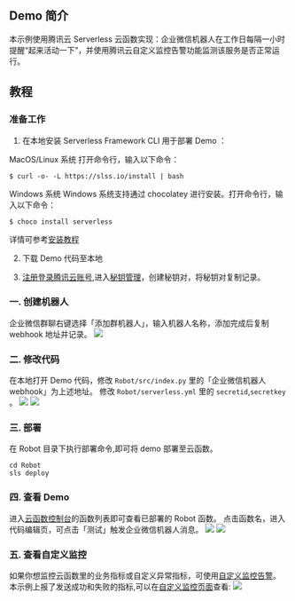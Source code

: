 ## Demo 简介
本示例使用腾讯云 Serverless 云函数实现：企业微信机器人在工作日每隔一小时提醒“起来活动一下”，并使用腾讯云自定义监控告警功能监测该服务是否正常运行。

## 教程
### 准备工作
1. 在本地安装 Serverless Framework CLI 用于部署 Demo ：

MacOS/Linux 系统
打开命令行，输入以下命令：
```
$ curl -o- -L https://slss.io/install | bash
```

Windows 系统
Windows 系统支持通过 chocolatey 进行安装。打开命令行，输入以下命令：
```
$ choco install serverless
```

详情可参考[安装教程](https://cloud.tencent.com/document/product/583/44753)

2. 下载 Demo 代码至本地

3. [注册登录腾讯云账号](https://cloud.tencent.com/login?s_url=https%3A%2F%2Fconsole.cloud.tencent.com%2F),进入[秘钥管理](https://console.cloud.tencent.com/cam/capi)，创建秘钥对，将秘钥对复制记录。




### 一. 创建机器人
企业微信群聊右键选择「添加群机器人」，输入机器人名称，添加完成后复制 webhook 地址并记录。
![](https://main.qcloudimg.com/raw/26675d5eb7fb9d2f9e541f6df273075a.png)

### 二. 修改代码
在本地打开 Demo 代码，修改 `Robot/src/index.py` 里的「企业微信机器人 webhook」为上述地址。
修改 `Robot/serverless.yml` 里的 `secretid`,`secretkey` 。
![](https://main.qcloudimg.com/raw/f8fb4e203bfc9b39c260aadad65b3b6d.png)
![](https://main.qcloudimg.com/raw/38c372bee4260ed1acf5ffea5fe98d24.png)

### 三. 部署
在 Robot 目录下执行部署命令,即可将 demo 部署至云函数。
```
cd Robot
sls deploy
```

### 四. 查看 Demo 
进入[云函数控制台](https://console.cloud.tencent.com/scf/list?rid=1&ns=default)的函数列表即可查看已部署的 Robot 函数。
点击函数名，进入代码编辑页，可点击「测试」触发企业微信机器人消息。
![](https://main.qcloudimg.com/raw/bc43f72e14f39be4e87ecd6a96a0f623.png)
![](https://main.qcloudimg.com/raw/4d2986f63bbf08a717dadd9f58c51d5b.png)

### 五. 查看自定义监控
如果你想监控云函数里的业务指标或自定义异常指标，可使用[自定义监控告警](https://cloud.tencent.com/document/product/583/41142)。
本示例上报了发送成功和失败的指标,可以在[自定义监控页面](https://console.cloud.tencent.com/monitor/indicator-view?date=2020-05-28&quickTime=)查看:
![](https://main.qcloudimg.com/raw/49d3a0d963faf5333b5a7eb20bd08a69.png)
